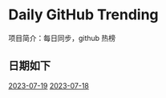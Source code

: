 # Daily GitHub Trending

项目简介：每日同步，github 热榜


## 日期如下

[2023-07-19](https://github.com/CharlieLau/github-trending/blob/master/days/2023-07-19.md)
[2023-07-18](https://github.com/CharlieLau/github-trending/blob/master/days/2023-07-18.md)